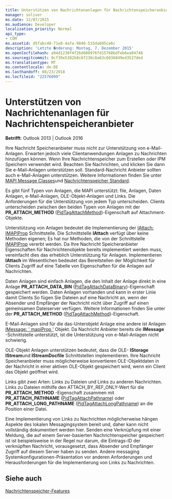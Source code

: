 ```yaml
---
title: Unterstützen von Nachrichtenanlagen für Nachrichtenspeicheranbieter
manager: soliver
ms.date: 12/07/2015
ms.audience: Developer
localization_priority: Normal
api_type:
- COM
ms.assetid: d5fabc40-71e8-4afa-9846-533da605ce6c
description: 'Letzte �nderung: Montag, 7. Dezember 2015'
ms.openlocfilehash: a94d1230f4f26d080976fd15768bdfeb6ea04748
ms.sourcegitcommit: 0cf39e5382b8c6f236c8a63c6036849ed3527ded
ms.translationtype: MT
ms.contentlocale: de-DE
ms.lasthandoff: 08/23/2018
ms.locfileid: "22576099"
---
```

# <a name="supporting-message-attachments-for-message-store-providers"></a>Unterstützen von Nachrichtenanlagen für Nachrichtenspeicheranbieter

 
  
**Betrifft**: Outlook 2013 | Outlook 2016 
  
Ihre Nachricht Speicheranbieter muss nicht zur Unterstützung von e-Mail-Anlagen. Erwarten jedoch viele Clientanwendungen Anlagen zu Nachrichten hinzufügen können. Wenn Ihre Nachrichtenspeicher zum Erstellen oder IPM Speichern verwendet wird. Beachten Sie Nachrichten, und klicken Sie dann Sie e-Mail-Anlagen unterstützen soll. Standard-Nachricht Anbieter sollten auch e-Mail-Anlagen unterstützen. Weitere Informationen finden Sie unter [MAPI Message Classes](mapi-message-classes.md)und [Nachrichtenspeicher Standard](default-message-stores.md).
  
Es gibt fünf Typen von Anlagen, die MAPI unterstützt: file, Anlagen, Daten Anlagen, e-Mail-Anlagen, OLE-Objekt-Anlagen und Links. Die Anforderungen für die Unterstützung von jedem Typ unterscheiden. Clients unterscheiden zwischen den beiden Typen von Anlagen mit der **PR_ATTACH_METHOD** ([PidTagAttachMethod](pidtagattachmethod-canonical-property.md))-Eigenschaft auf Attachment-Objekte.
  
Unterstützung von Anlagen bedeutet die Implementierung der [IAttach: IMAPIProp](iattachimapiprop.md) Schnittstelle. Die Schnittstelle **IAttach** verfügt über keine Methoden eigenen; Es hat nur Methoden, die von der Schnittstelle [IMAPIProp](imapipropiunknown.md) vererbt werden. Da Ihre Nachricht Speicheranbieter Eigenschaften für Nachrichtenobjekte bereits implementiert werden muss, vereinfacht dies das erheblich Unterstützung für Anlagen. Implementieren **IAttach** im Wesentlichen bedeutet das Bereitstellen der Möglichkeit für Clients Zugriff auf eine Tabelle von Eigenschaften für die Anlagen auf Nachrichten. 
  
Daten Anlagen sind einfach Anlagen, die den Inhalt der Anlage direkt in eine Anlage **PR_ATTACH_DATA_BIN** ([PidTagAttachDataBinary](pidtagattachdatabinary-canonical-property.md))-Eigenschaft gespeichert werden. Daten Anlagen vorhanden und kann in erster Linie damit Clients So fügen Sie Dateien auf eine Nachricht an, wenn der Absender und Empfänger der Nachricht nicht über Zugriff auf einen gemeinsamen Dateiserver verfügen. Weitere Informationen finden Sie unter der **PR_ATTACH_METHOD** ([PidTagAttachMethod](pidtagattachmethod-canonical-property.md))-Eigenschaft.
  
E-Mail-Anlagen sind für die das-Unterobjekt Anlage eine andere ist Anlagen [IMessage: ' mapiProp '](imessageimapiprop.md) Objekt. Da Nachricht Anbieter bereits die **IMessage** -Schnittstelle unterstützt, ist die Unterstützung von e-Mail-Anlagen nicht schwierig. 
  
OLE-Objekt Anlagen unterstützen bedeutet, dass die OLE- **IStorage** **IStream**und **IStreamDocfile** Schnittstellen implementieren. Ihre Nachricht Speicheranbieter muss möglicherweise konvertieren OLE-Objektdaten in der Nachricht in einer aktiven OLE-Objekt gespeichert wird, wenn ein Client das Objekt geöffnet wird. 
  
Links gibt zwei Arten: Links zu Dateien und Links zu anderen Nachrichten. Links zu Dateien mithilfe den ATTACH_BY_REF_ONLY-Wert für die **PR_ATTACH_METHOD** -Eigenschaft zusammen mit **PR_ATTACH_PATHNAME** ([PidTagAttachPathname](pidtagattachpathname-canonical-property.md)) oder **PR_ATTACH_LONG_PATHNAME** ([PidTagAttachLongPathname](pidtagattachlongpathname-canonical-property.md)) an die Position einer Datei.
  
Eine Implementierung von Links zu Nachrichten möglicherweise hängen Aspekte des lokalen Messagingsystem bereit und, daher kann nicht vollständig dokumentiert werden hier. Senden eine Verknüpfung mit einer Meldung, die auf einem Server-basierten Nachrichtenspeicher gespeichert ist ist beispielsweise in der Regel nur darum, die Eintrags-ID der verknüpften Nachricht, vorausgesetzt, dass Absender und Empfänger Zugriff auf diesem Server haben zu senden. Andere messaging Systemkonfigurationen-Präsentation vor anderen Anforderungen und Herausforderungen für die Implementierung von Links zu Nachrichten.
  
## <a name="see-also"></a>Siehe auch



[Nachrichtenspeicher-Features](message-store-features.md)

